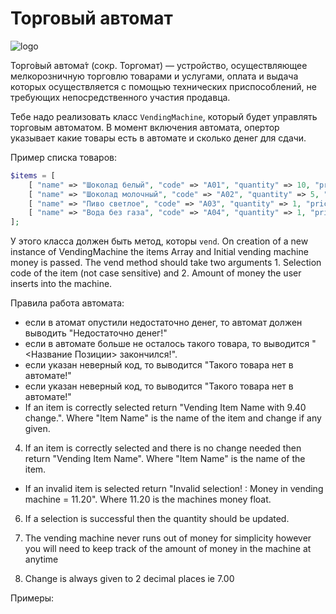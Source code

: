 # Торговый автомат

![logo](https://upload.wikimedia.org/wikipedia/commons/thumb/6/6a/TokyoCigaretteVendingMachine.jpg/217px-TokyoCigaretteVendingMachine.jpg?download)

Торго́вый автома́т (сокр. Торгомат) — устройство, осуществляющее мелкорозничную торговлю товарами и услугами, оплата и выдача которых осуществляется с помощью технических приспособлений, не требующих непосредственного участия продавца.

Тебе надо реализовать класс `VendingMachine`, который будет управлять торговым автоматом. В момент включения автомата, опертор указывает какие товары есть в автомате и сколько денег для сдачи.

Пример списка товаров:

```php
$items = [
    [ "name" => "Шоколад белый", "code" => "A01", "quantity" => 10, "price" => 0.60 ],
    [ "name" => "Шоколад молочный", "code" => "A02", "quantity" => 5, "price" => 0.60 ],
    [ "name" => "Пиво светлое", "code" => "A03", "quantity" => 1, "price" => 0.65 ],
    [ "name" => "Вода без газа", "code" => "A04", "quantity" => 1, "price" => 0.25 ]
];
```
 У этого класса должен быть метод, которы `vend`.  On creation of a new instance of VendingMachine the items Array and Initial vending machine money is passed. The vend method should take two arguments 1. Selection code of the item (not case sensitive) and 2. Amount of money the user inserts into the machine.

Правила работа автомата:
- если в атомат опустили недостаточно денег, то автомат должен выводить  "Недостаточно денег!"
- если в автомате больше не осталось такого товара, то выводится "<Название Позиции> закончился!".
- если указан неверный код, то выводится "Такого товара нет в автомате!"
- если указан неверный код, то выводится "Такого товара нет в автомате!"
- If an item is correctly selected return "Vending Item Name with 9.40 change.". Where "Item Name" is the name of the item and change if any given.

4. If an item is correctly selected and there is no change needed then return "Vending Item Name". Where "Item Name" is the name of the item.

- If an invalid item is selected return "Invalid selection! : Money in vending machine = 11.20". Where 11.20 is the machines money float.

6. If a selection is successful then the quantity should be updated.

7. The vending machine never runs out of money for simplicity however you will need to keep track of the amount of money in the machine at anytime

8. Change is always given to 2 decimal places ie 7.00

Примеры:

```php

```
